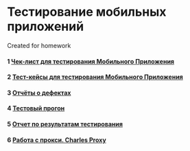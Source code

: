 # Тестирование мобильных приложений

Created for homework

#### 1 [Чек-лист для тестирования Мобильного Приложения](https://docs.google.com/spreadsheets/d/1TJpB_hukSYngEqNmjjWYMJUEezgUZL75UFEuRKpeA9k/edit?usp=sharing)

#### 2 [Тест-кейсы для тестирования Мобильного Приложения](https://github.com/AmbaryanArt/mobile-/blob/main/Test%20cases%20for%20a%20mobile%20application.pdf)

#### 3 [Отчёты о дефектах](https://github.com/AmbaryanArt/mobile-/blob/main/Defect%20report.xlsx)

#### 4 [Тестовый прогон](https://github.com/AmbaryanArt/mobile-/blob/main/Test%20cases%20run%20for%20a%20mobile%20application.pdf)

#### 5 [Отчет по результатам тестирования ](https://github.com/AmbaryanArt/mobile-/blob/main/Test%20results%20report.pdf)

#### 6 [Работа с прокси. Charles Proxy ](https://github.com/AmbaryanArt/mobile-/blob/main/charles%20proxy%20Iphone.mp4)

